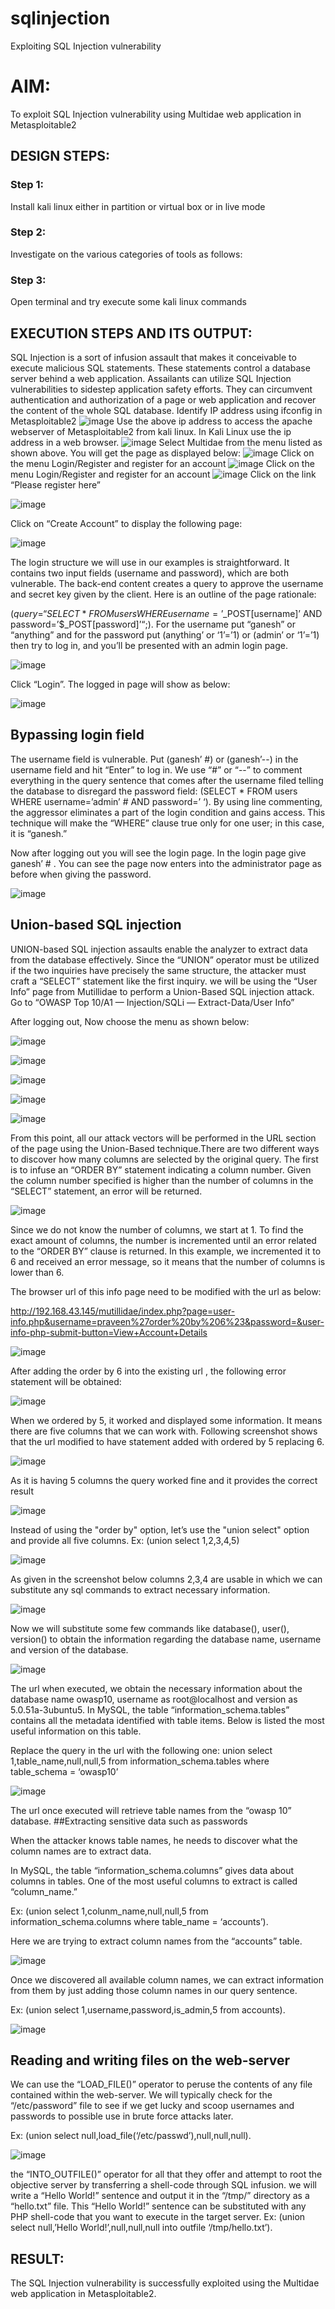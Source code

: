 # sqlinjection
Exploiting SQL Injection vulnerability

# AIM:
To exploit SQL Injection vulnerability using Multidae web application in Metasploitable2

## DESIGN STEPS:
### Step 1:
Install kali linux either in partition or virtual box or in live mode
### Step 2:
Investigate on the various categories of tools as follows:
### Step 3:
Open terminal and try execute some kali linux commands
## EXECUTION STEPS AND ITS OUTPUT:

SQL Injection is a sort of infusion assault that makes it conceivable to execute malicious SQL statements. These statements control a database server behind a web application. Assailants can utilize SQL Injection vulnerabilities to sidestep application safety efforts. They can circumvent authentication and authorization of a page or web application and recover the content of the whole SQL database. Identify IP address using ifconfig in Metasploitable2
![image](https://github.com/R-Guruprasad/sqlinjection/assets/119390308/1a2dc5cd-b561-4e03-8efc-166c51cc0241)
Use the above ip address to access the apache webserver of Metasploitable2 from kali linux. In Kali Linux use the ip address in a web browser.
![image](https://github.com/R-Guruprasad/sqlinjection/assets/119390308/46af73f6-9e6c-47ee-9767-11977fd25c2d)
Select Multidae from the menu listed as shown above. You will get the page as displayed below:
![image](https://github.com/R-Guruprasad/sqlinjection/assets/119390308/5d9651b4-8dcc-4774-930d-cc4dccc78985)
Click on the menu Login/Register and register for an account
![image](https://github.com/R-Guruprasad/sqlinjection/assets/119390308/2b493e6c-ac60-4647-88ce-7a1ece9e3835)
Click on the menu Login/Register and register for an account
![image](https://github.com/R-Guruprasad/sqlinjection/assets/119390308/a65e4eb7-d4f0-4744-b8cc-2155e49d9323)
Click on the link “Please register here”

![image](https://github.com/R-Guruprasad/sqlinjection/assets/119390308/7e942bf2-02d0-417c-820d-2a4b94752fa3)

Click on “Create Account” to display the following page:

![image](https://github.com/R-Guruprasad/sqlinjection/assets/119390308/d7717025-8b28-4dd6-9a78-77fa3d6a23f7)

The login structure we will use in our examples is straightforward. It contains two input fields (username and password), which are both vulnerable. The back-end content creates a query to approve the username and secret key given by the client. Here is an outline of the page rationale:

($query = “SELECT * FROM users WHERE username=’$_POST[username]’ AND password=’$_POST[password]’“;). For the username put “ganesh” or “anything” and for the password put (anything’ or ‘1’=’1) or (admin’ or ‘1’=’1) then try to log in, and you’ll be presented with an admin login page.

![image](https://github.com/R-Guruprasad/sqlinjection/assets/119390308/4db4b186-e724-46aa-b474-7a02089063ad)

Click “Login”. The logged in page will show as below:

![image](https://github.com/R-Guruprasad/sqlinjection/assets/119390308/d6edee3a-bdca-46e7-a42a-3557f67fcc0f)

## Bypassing login field

The username field is vulnerable. Put (ganesh’ #) or (ganesh’--) in the username field and hit “Enter” to log in. We use “#” or “--” to comment everything in the query sentence that comes after the username filed telling the database to disregard the password field: (SELECT * FROM users WHERE username=’admin’ # AND password=’ ‘). By using line commenting, the aggressor eliminates a part of the login condition and gains access. This technique will make the “WHERE” clause true only for one user; in this case, it is “ganesh.”

Now after logging out you will see the login page. In the login page give ganesh’ # . You can see the page now enters into the administrator page as before when giving the password.

![image](https://github.com/R-Guruprasad/sqlinjection/assets/119390308/d3043947-3ed4-46bc-969b-a09438507a50)

## Union-based SQL injection
UNION-based SQL injection assaults enable the analyzer to extract data from the database effectively. Since the “UNION” operator must be utilized if the two inquiries have precisely the same structure, the attacker must craft a “SELECT” statement like the first inquiry. we will be using the “User Info” page from Mutillidae to perform a Union-Based SQL injection attack. Go to “OWASP Top 10/A1 — Injection/SQLi — Extract-Data/User Info”

After logging out, Now choose the menu as shown below:

![image](https://github.com/R-Guruprasad/sqlinjection/assets/119390308/c1d306f6-957a-4813-8361-a018eaf9e276)

![image](https://github.com/R-Guruprasad/sqlinjection/assets/119390308/686c3dc2-28a2-456f-949b-ffce56aeed8e)

![image](https://github.com/R-Guruprasad/sqlinjection/assets/119390308/0d554b2e-80cb-4dd4-addf-9466f9009599)

![image](https://github.com/R-Guruprasad/sqlinjection/assets/119390308/3886d2b8-127b-48e5-b2d3-48040d368afa)

![image](https://github.com/R-Guruprasad/sqlinjection/assets/119390308/7fbe1950-a655-469d-9314-2a56cceb5fc8)

From this point, all our attack vectors will be performed in the URL section of the page using the Union-Based technique.There are two different ways to discover how many columns are selected by the original query. The first is to infuse an “ORDER BY” statement indicating a column number. Given the column number specified is higher than the number of columns in the “SELECT” statement, an error will be returned.

![image](https://github.com/R-Guruprasad/sqlinjection/assets/119390308/f92f6924-28d4-42dd-836d-627aa163cb89)

Since we do not know the number of columns, we start at 1. To find the exact amount of columns, the number is incremented until an error related to the “ORDER BY” clause is returned. In this example, we incremented it to 6 and received an error message, so it means that the number of columns is lower than 6.

The browser url of this info page need to be modified with the url as below:

http://192.168.43.145/mutillidae/index.php?page=user-info.php&username=praveen%27order%20by%206%23&password=&user-info-php-submit-button=View+Account+Details

![image](https://github.com/R-Guruprasad/sqlinjection/assets/119390308/07d8e617-f5a8-4526-b83c-3b5218633fda)

After adding the order by 6 into the existing url , the following error statement will be obtained:

![image](https://github.com/R-Guruprasad/sqlinjection/assets/119390308/0aa54229-369d-4d23-820a-b27b48730a63)

When we ordered by 5, it worked and displayed some information. It means there are five columns that we can work with. Following screenshot shows that the url modified to have statement added with ordered by 5 replacing 6.

![image](https://github.com/R-Guruprasad/sqlinjection/assets/119390308/8262ffd4-7868-4892-b57d-e7d42c81b076)

As it is having 5 columns the query worked fine and it provides the correct result

![image](https://github.com/R-Guruprasad/sqlinjection/assets/119390308/ff677c76-0fd2-4526-8e31-77df3bbde0b5)

Instead of using the "order by" option, let’s use the "union select" option and provide all five columns. Ex: (union select 1,2,3,4,5)

![image](https://github.com/R-Guruprasad/sqlinjection/assets/119390308/90efe321-e489-4067-bf9f-ca4f1f749d8b)

As given in the screenshot below columns 2,3,4 are usable in which we can substitute any sql commands to extract necessary information.

![image](https://github.com/R-Guruprasad/sqlinjection/assets/119390308/985d9ecb-656d-4c84-bf6d-1b5395473c8c)

Now we will substitute some few commands like database(), user(), version() to obtain the information regarding the database name, username and version of the database.

![image](https://github.com/R-Guruprasad/sqlinjection/assets/119390308/635b9c2c-512a-40cb-82b3-07b2b7e261ff)

The url when executed, we obtain the necessary information about the database name owasp10, username as root@localhost and version as 5.0.51a-3ubuntu5. In MySQL, the table “information_schema.tables” contains all the metadata identified with table items. Below is listed the most useful information on this table.

Replace the query in the url with the following one: union select 1,table_name,null,null,5 from information_schema.tables where table_schema = ‘owasp10’

![image](https://github.com/R-Guruprasad/sqlinjection/assets/119390308/579f95a4-0168-42e8-8c5e-fb62bd54a333)

The url once executed will retrieve table names from the “owasp 10” database. ##Extracting sensitive data such as passwords

When the attacker knows table names, he needs to discover what the column names are to extract data.

In MySQL, the table “information_schema.columns” gives data about columns in tables. One of the most useful columns to extract is called “column_name.”

Ex: (union select 1,colunm_name,null,null,5 from information_schema.columns where table_name = ‘accounts’).

Here we are trying to extract column names from the “accounts” table.

![image](https://github.com/R-Guruprasad/sqlinjection/assets/119390308/3d9e1a02-b4fd-4350-8e86-37cddf14e283)

Once we discovered all available column names, we can extract information from them by just adding those column names in our query sentence.

Ex: (union select 1,username,password,is_admin,5 from accounts).

![image](https://github.com/R-Guruprasad/sqlinjection/assets/119390308/566bb471-e349-4de8-8b74-b19251e83a25)

## Reading and writing files on the web-server
We can use the “LOAD_FILE()” operator to peruse the contents of any file contained within the web-server. We will typically check for the “/etc/password” file to see if we get lucky and scoop usernames and passwords to possible use in brute force attacks later.

Ex: (union select null,load_file(‘/etc/passwd’),null,null,null).

![image](https://github.com/R-Guruprasad/sqlinjection/assets/119390308/238f1cfd-6c15-4844-8d7a-e336d1739e70)

the “INTO_OUTFILE()” operator for all that they offer and attempt to root the objective server by transferring a shell-code through SQL infusion. we will write a “Hello World!” sentence and output it in the “/tmp/” directory as a “hello.txt” file. This “Hello World!” sentence can be substituted with any PHP shell-code that you want to execute in the target server. Ex: (union select null,’Hello World!’,null,null,null into outfile ‘/tmp/hello.txt’).

## RESULT:
The SQL Injection vulnerability is successfully exploited using the Multidae web application in Metasploitable2.
